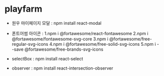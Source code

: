 # playfarm
 
* 원우 마이페이지 모달 :
npm install react-modal

* 폰트어썸 아이콘 :
1.npm i @fortawesome/react-fontawesome
2.npm i @fortawesome/fontawesome-svg-core
3.npm i @fortawesome/free-regular-svg-icons
4.npm i @fortawesome/free-solid-svg-icons
5.npm i --save @fortawesome/free-brands-svg-icons

* selectBox :
npm install react-select

* observer :
npm install react-intersection-observer

